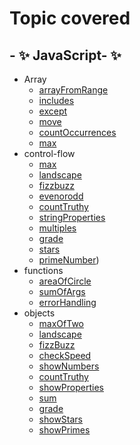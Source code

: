 # Topic covered
## - ✨ JavaScript- ✨ 
- Array
  -  [arrayFromRange](https://github.com/iaman877/Web-dev-Bootcamp/blob/master/JavaScript/arrays/1-arrayFromRange.js)
  -  [includes](https://github.com/iaman877/Web-dev-Bootcamp/blob/master/JavaScript/arrays/2-includes.js)
  -  [except](https://github.com/iaman877/Web-dev-Bootcamp/blob/master/JavaScript/arrays/3-except.js)
  -  [move](https://github.com/iaman877/Web-dev-Bootcamp/blob/master/JavaScript/arrays/4-move.js)
  -  [countOccurrences](https://github.com/iaman877/Web-dev-Bootcamp/blob/master/JavaScript/arrays/5-countOccurrences.js)
  -  [max](https://github.com/iaman877/Web-dev-Bootcamp/blob/master/JavaScript/arrays/6-max.js)
- control-flow
  - [max](https://github.com/iaman877/Web-dev-Bootcamp/blob/master/JavaScript/control-flow/1-max.js)
  - [landscape](https://github.com/iaman877/Web-dev-Bootcamp/blob/master/JavaScript/control-flow/2-landscape.js)
  - [fizzbuzz](https://github.com/iaman877/Web-dev-Bootcamp/blob/master/JavaScript/control-flow/3-fizzBuzz.js)
  - [evenorodd](https://github.com/iaman877/Web-dev-Bootcamp/blob/master/JavaScript/control-flow/5-evenOrOdd.js)
  - [countTruthy](https://github.com/iaman877/Web-dev-Bootcamp/blob/master/JavaScript/control-flow/6-countTruthy.js)
  - [stringProperties](https://github.com/iaman877/Web-dev-Bootcamp/blob/master/JavaScript/control-flow/6-countTruthy.js)
  - [multiples](https://github.com/iaman877/Web-dev-Bootcamp/blob/master/JavaScript/control-flow/8-multiples.js)
  - [grade](https://github.com/iaman877/Web-dev-Bootcamp/blob/master/JavaScript/control-flow/9-grade.js)
  - [stars](https://github.com/iaman877/Web-dev-Bootcamp/blob/master/JavaScript/control-flow/10-stars.js)
  - [primeNumber](https://github.com/iaman877/Web-dev-Bootcamp/blob/master/JavaScript/control-flow/11-primeNumber.js))
- functions                  
  - [areaOfCircle](https://github.com/iaman877/Web-dev-Bootcamp/blob/master/JavaScript/functions/1-areaOfCircle.js)
  - [sumOfArgs](https://github.com/iaman877/Web-dev-Bootcamp/blob/master/JavaScript/functions/2-sumOfArgs.js)
  - [errorHandling](https://github.com/iaman877/Web-dev-Bootcamp/blob/master/JavaScript/functions/3-errorHandling.js)
- objects
  - [maxOfTwo](https://github.com/iaman877/Web-dev-Bootcamp/blob/master/JavaScript/objects/1-maxOfTwo.js)
  - [landscape](https://github.com/iaman877/Web-dev-Bootcamp/blob/master/JavaScript/objects/2-landscape.js)
  - [fizzBuzz](https://github.com/iaman877/Web-dev-Bootcamp/blob/master/JavaScript/objects/3-fizzBuzz.js)
  - [checkSpeed](https://github.com/iaman877/Web-dev-Bootcamp/blob/master/JavaScript/objects/4-checkSpeed.js)
  - [showNumbers](https://github.com/iaman877/Web-dev-Bootcamp/blob/master/JavaScript/objects/5-showNumbers.js)
  - [countTruthy](https://github.com/iaman877/Web-dev-Bootcamp/blob/master/JavaScript/objects/6-countTruthy.js)
  - [showProperties](https://github.com/iaman877/Web-dev-Bootcamp/blob/master/JavaScript/objects/7-showProperties.js)
  - [sum](https://github.com/iaman877/Web-dev-Bootcamp/blob/master/JavaScript/objects/8-sum.js)
  - [grade](https://github.com/iaman877/Web-dev-Bootcamp/blob/master/JavaScript/objects/9-grade.js)
  - [showStars](https://github.com/iaman877/Web-dev-Bootcamp/blob/master/JavaScript/objects/9-showStars.js)
  - [showPrimes](https://github.com/iaman877/Web-dev-Bootcamp/blob/master/JavaScript/objects/10-showPrimes.js)
